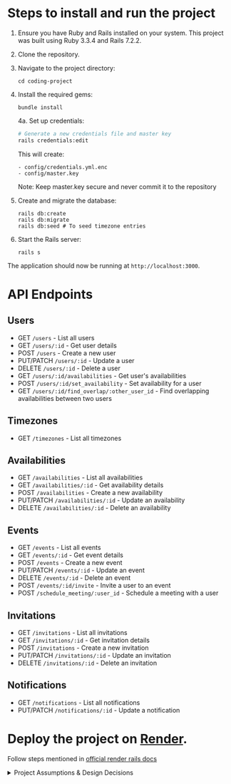 # Steps to install and run the project

1. Ensure you have Ruby and Rails installed on your system. This project was built using Ruby 3.3.4 and Rails 7.2.2.

2. Clone the repository.

3. Navigate to the project directory:
   ```
   cd coding-project
   ```

4. Install the required gems:
   ```
   bundle install
   ```

   4a. Set up credentials:
   ```bash
   # Generate a new credentials file and master key
   rails credentials:edit
   ```

   This will create:

   ```
   - config/credentials.yml.enc
   - config/master.key
   ```

   Note: Keep master.key secure and never commit it to the repository


5. Create and migrate the database:
   ```
   rails db:create
   rails db:migrate
   rails db:seed # To seed timezone entries
   ```

6. Start the Rails server:
   ```
   rails s
   ```

The application should now be running at `http://localhost:3000`.

# API Endpoints

## Users

- GET `/users` - List all users
- GET `/users/:id` - Get user details
- POST `/users` - Create a new user
- PUT/PATCH `/users/:id` - Update a user
- DELETE `/users/:id` - Delete a user
- GET `/users/:id/availabilities` - Get user's availabilities
- POST `/users/:id/set_availability` - Set availability for a user
- GET `/users/:id/find_overlap/:other_user_id` - Find overlapping availabilities between two users

## Timezones

- GET `/timezones` - List all timezones

## Availabilities
- GET `/availabilities` - List all availabilities
- GET `/availabilities/:id` - Get availability details
- POST `/availabilities` - Create a new availability
- PUT/PATCH `/availabilities/:id` - Update an availability
- DELETE `/availabilities/:id` - Delete an availability

## Events

- GET `/events` - List all events
- GET `/events/:id` - Get event details
- POST `/events` - Create a new event
- PUT/PATCH `/events/:id` - Update an event
- DELETE `/events/:id` - Delete an event
- POST `/events/:id/invite` - Invite a user to an event
- POST `/schedule_meeting/:user_id` - Schedule a meeting with a user

## Invitations

- GET `/invitations` - List all invitations
- GET `/invitations/:id` - Get invitation details
- POST `/invitations` - Create a new invitation
- PUT/PATCH `/invitations/:id` - Update an invitation
- DELETE `/invitations/:id` - Delete an invitation

## Notifications

- GET `/notifications` - List all notifications
- PUT/PATCH `/notifications/:id` - Update a notification

# Deploy the project on [Render](https://render.com).

Follow steps mentioned in [official render rails docs](https://docs.render.com/deploy-rails)

<details>
<summary>Project Assumptions & Design Decisions</summary>

## Time-Related Assumptions
- All times are stored in UTC for consistency across timezones.
- Duration is stored in minutes for simplicity and human readability.

## Availability Management
- Users can have multiple non-overlapping availability slots.
- When an event is scheduled, it intelligently splits or consumes the availability slot.
- Adjacent availability slots are automatically adjusted when restored for cleanup.
- Availability can be split into multiple slots when partially consumed, preserving the remaining time slots.

## Event Handling
- Events have a fixed duration that doesn't change once set.
- Each event requires basic organizer info (name and email) for contact purposes.
- Events can have multiple attendees through invitations.
- Double-booking prevention: events cannot overlap for the same user.
- End time is automatically calculated based on duration and start time.

## Invitation System
- Simple invitation state machine: pending → accepted/declined.
- Accepting an invitation automatically consumes the user's availability.
- Availability is automatically restored when invitation/event is deleted.
- One user can't have multiple invitations to the same event (prevents duplicates).
- No emails are sent for invitations yet.

## User Management
- Users require name and unique email for identification.
- Timezone association is mandatory for proper time handling but it is not used anywhere even if supplied in interest of time.
- Users can manage multiple availabilities and invitations.
- All user-related operations maintain data integrity through transactions.

## Timezone Handling
- Timezones are predefined entities with name and offset.
- All time-based entities (availability, event, user) must specify timezone.
- Timezone names must be unique for consistency.

## Data Integrity
- All availability modifications are wrapped in transactions.
- Event deletion triggers automatic availability restoration.
- Cascading deletes handle cleanup of dependent relationships.

## API Design Choices
- JSON responses for modern API compatibility.
- RESTful conventions for predictable endpoints.
- No authentication (MVP approach).
- No rate limiting (can be added later).
- Consistent error responses with appropriate HTTP status codes.

## Database Design
- Foreign key constraints ensure referential integrity.
- Email uniqueness enforced at database level.
- Dependent relationships use cascading deletes.
- Using SQLite for simplicity (can be upgraded to PostgreSQL/MySQL).

---

# Harbor Take Home Project

Welcome to the Harbor take home project. We hope this is a good opportunity for you to showcase your skills.

## The Challenge

Build us a REST API for calendly. Remember to support

- Setting own availability
- Showing own availability
- Finding overlap in schedule between 2 users

It is up to you what else to support.

## Expectations

We care about

- Have you thought through what a good MVP looks like? Does your API support that?
- What trade-offs are you making in your design?
- Working code - we should be able to pull and hit the code locally. Bonus points if deployed somewhere.
- Any good engineer will make hacks when necessary - what are your hacks and why?

We don't care about

- Authentication
- UI
- Perfection - good and working quickly is better

It is up to you how much time you want to spend on this project. There are likely diminishing returns as the time spent goes up.

## Submission

Please fork this repository and reach out to Prakash when finished.

## Next Steps

After submission, we will conduct a 30 to 60 minute code review in person. We will ask you about your thinking and design choices.
